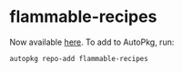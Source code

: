 # flammable-recipes

Now available [here](https://github.com/autopkg/flammable-recipes).  To add to AutoPkg, run:

`autopkg repo-add flammable-recipes`